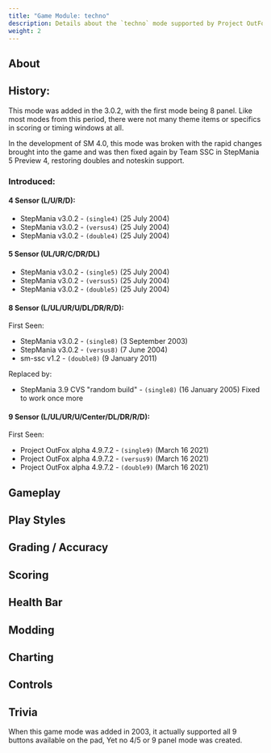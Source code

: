 ```yaml
---
title: "Game Module: techno"
description: Details about the `techno` mode supported by Project OutFox.
weight: 2
---
```



<!--
insert picture of gameplay 
-->

## About

## History:

This mode was added in the 3.0.2, with the first mode being 8 panel. Like most modes from this period, there were not many theme items or specifics in scoring or timing windows at all.

In the development of SM 4.0, this mode was broken with the rapid changes brought into the game and was then fixed again by Team SSC in StepMania 5 Preview 4, restoring doubles and noteskin support. 

### Introduced:

#### 4 Sensor (L/U/R/D):
 * StepMania v3.0.2 - ``(single4)`` (25 July 2004) 
 * StepMania v3.0.2 - ``(versus4)`` (25 July 2004) 
 * StepMania v3.0.2 - ``(double4)`` (25 July 2004)

#### 5 Sensor (UL/UR/C/DR/DL)
 * StepMania v3.0.2 - ``(single5)`` (25 July 2004)
 * StepMania v3.0.2 - ``(versus5)`` (25 July 2004)
 * StepMania v3.0.2 - ``(double5)`` (25 July 2004) 

#### 8 Sensor (L/UL/UR/U/DL/DR/R/D):

First Seen:
 * StepMania v3.0.2 - ``(single8)`` (3 September 2003) 
 * StepMania v3.0.2 - ``(versus8)`` (7 June 2004) 
 * sm-ssc v1.2 - ``(double8)`` (9 January 2011)

Replaced by:
 * StepMania 3.9 CVS "random build" - ``(single8)`` (16 January 2005) Fixed to work once more
 
#### 9 Sensor (L/UL/UR/U/Center/DL/DR/R/D):

First Seen:
 * Project OutFox alpha 4.9.7.2 - ``(single9)`` (March 16 2021)
 * Project OutFox alpha 4.9.7.2 - ``(versus9)`` (March 16 2021)
 * Project OutFox alpha 4.9.7.2 - ``(double9)`` (March 16 2021)

## Gameplay

## Play Styles

## Grading / Accuracy

## Scoring

## Health Bar

## Modding

## Charting

## Controls

## Trivia

When this game mode was added in 2003, it actually supported all 9 buttons available on the pad, Yet no 4/5 or 9 panel mode was created.
